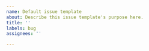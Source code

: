 ```yaml
---
name: Default issue template
about: Describe this issue template's purpose here.
title: ''
labels: bug
assignees: ''

---
```



